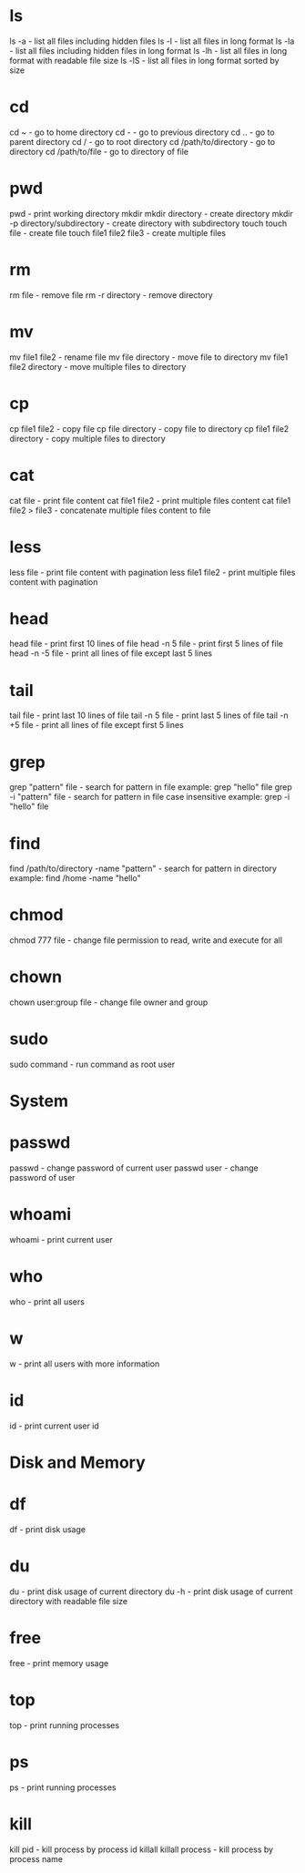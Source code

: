 # ls
ls -a - list all files including hidden files
ls -l - list all files in long format
ls -la - list all files including hidden files in long format
ls -lh - list all files in long format with readable file size
ls -lS - list all files in long format sorted by size

# cd
cd ~ - go to home directory
cd - - go to previous directory
cd .. - go to parent directory
cd / - go to root directory
cd /path/to/directory - go to directory
cd /path/to/file - go to directory of file

# pwd
pwd - print working directory
mkdir
mkdir directory - create directory
mkdir -p directory/subdirectory - create directory with subdirectory
touch
touch file - create file
touch file1 file2 file3 - create multiple files

# rm
rm file - remove file
rm -r directory - remove directory

# mv
mv file1 file2 - rename file
mv file directory - move file to directory
mv file1 file2 directory - move multiple files to directory

# cp
cp file1 file2 - copy file
cp file directory - copy file to directory
cp file1 file2 directory - copy multiple files to directory

# cat
cat file - print file content
cat file1 file2 - print multiple files content
cat file1 file2 > file3 - concatenate multiple files content to file

# less
less file - print file content with pagination
less file1 file2 - print multiple files content with pagination

# head
head file - print first 10 lines of file
head -n 5 file - print first 5 lines of file
head -n -5 file - print all lines of file except last 5 lines

# tail
tail file - print last 10 lines of file
tail -n 5 file - print last 5 lines of file
tail -n +5 file - print all lines of file except first 5 lines

# grep
grep "pattern" file - search for pattern in file
example: grep "hello" file
grep -i "pattern" file - search for pattern in file case insensitive
example: grep -i "hello" file

# find
find /path/to/directory -name "pattern" - search for pattern in directory
example: find /home -name "hello"

# chmod
chmod 777 file - change file permission to read, write and execute for all

# chown
chown user:group file - change file owner and group

# sudo
sudo command - run command as root user



# System
# passwd
passwd - change password of current user
passwd user - change password of user

# whoami
whoami - print current user

# who
who - print all users

# w
w - print all users with more information

# id
id - print current user id



# Disk and Memory
# df
df - print disk usage

# du
du - print disk usage of current directory
du -h - print disk usage of current directory with readable file size

# free
free - print memory usage

# top
top - print running processes

# ps
ps - print running processes

# kill
kill pid - kill process by process id
killall
killall process - kill process by process name
